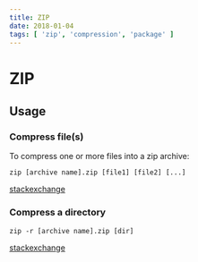 ```yaml
---
title: ZIP
date: 2018-01-04
tags: [ 'zip', 'compression', 'package' ]
---
```


# ZIP

## Usage

### Compress file(s)

To compress one or more files into a zip archive:

`zip [archive name].zip [file1] [file2] [...]`

[stackexchange](https://unix.stackexchange.com/questions/6596/how-do-i-zip-unzip-on-the-unix-command-line)

### Compress a directory

`zip -r [archive name].zip [dir]`

[stackexchange](https://unix.stackexchange.com/questions/6596/how-do-i-zip-unzip-on-the-unix-command-line)
